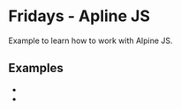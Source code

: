 # Fridays - Apline JS

Example to learn how to work with Alpine JS.

## Examples

- [](counter)
- [](api)
